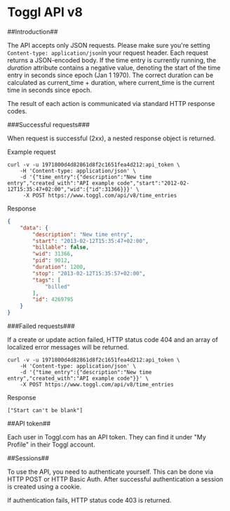 Toggl API v8
====================

##Introduction##

The API accepts only JSON requests. Please make sure you're setting `Content-type: application/json`in your request header. Each request returns a JSON-encoded body.
If the time entry is currently running, the *duration* attribute contains a negative value, denoting the start of the time entry in seconds since epoch (Jan 1 1970). The correct duration can be calculated as current_time + duration, where current_time is the current time in seconds since epoch.

The result of each action is communicated via standard HTTP response codes.

###Successful requests###

When request is successful (2xx), a nested response object is returned.

Example request

```shell
curl -v -u 1971800d4d82861d8f2c1651fea4d212:api_token \
	-H 'Content-type: application/json' \
	-d '{"time_entry":{"description":"New time entry","created_with":"API example code","start":"2012-02-12T15:35:47+02:00","wid":{"id":31366}}}' \
	 -X POST https://www.toggl.com/api/v8/time_entries

```
Response

```json
{
    "data": {
        "description": "New time entry",
        "start": "2013-02-12T15:35:47+02:00",
        "billable": false,
        "wid": 31366,
        "pid": 9012,
        "duration": 1200,
        "stop": "2013-02-12T15:35:57+02:00",
        "tags": [
         	"billed"
        ],
        "id": 4269795
    }
}
```

###Failed requests###

If a create or update action failed, HTTP status code 404 and an array of localized error messages will be returned.

```shell
curl -v -u 1971800d4d82861d8f2c1651fea4d212:api_token \
	-H 'Content-type: application/json' \
	-d '{"time_entry":{"description":"New time entry","created_with":"API example code"}}' \
	-X POST https://www.toggl.com/api/v8/time_entries
```

Response

`["Start can't be blank"]`


##API token##

Each user in Toggl.com has an API token. They can find it under "My Profile" in their Toggl account.

##Sessions##

To use the API, you need to authenticate yourself. This can be done via HTTP POST or HTTP Basic Auth. After successful authentication a session is created using a cookie.

If authentication fails, HTTP status code 403 is returned.

